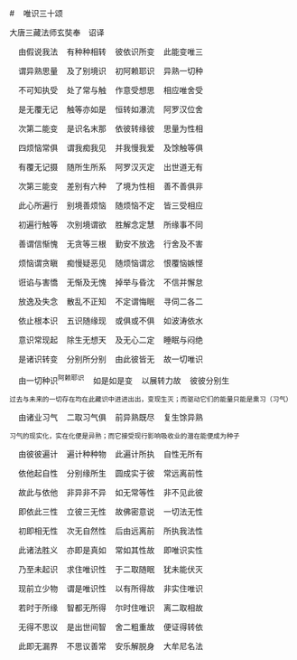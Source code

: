 #&nbsp;&nbsp;&nbsp;&nbsp;唯识三十颂

大唐三藏法师玄奘奉　诏译

&nbsp;&nbsp;&nbsp;&nbsp;由假说我法&nbsp;&nbsp;&nbsp;&nbsp;有种种相转&nbsp;&nbsp;&nbsp;&nbsp;彼依识所变&nbsp;&nbsp;&nbsp;&nbsp;此能变唯三

&nbsp;&nbsp;&nbsp;&nbsp;谓异熟思量&nbsp;&nbsp;&nbsp;&nbsp;及了别境识&nbsp;&nbsp;&nbsp;&nbsp;初阿赖耶识&nbsp;&nbsp;&nbsp;&nbsp;异熟一切种

&nbsp;&nbsp;&nbsp;&nbsp;不可知执受&nbsp;&nbsp;&nbsp;&nbsp;处了常与触&nbsp;&nbsp;&nbsp;&nbsp;作意受想思&nbsp;&nbsp;&nbsp;&nbsp;相应唯舍受

&nbsp;&nbsp;&nbsp;&nbsp;是无覆无记&nbsp;&nbsp;&nbsp;&nbsp;触等亦如是&nbsp;&nbsp;&nbsp;&nbsp;恒转如瀑流&nbsp;&nbsp;&nbsp;&nbsp;阿罗汉位舍

&nbsp;&nbsp;&nbsp;&nbsp;次第二能变&nbsp;&nbsp;&nbsp;&nbsp;是识名末那&nbsp;&nbsp;&nbsp;&nbsp;依彼转缘彼&nbsp;&nbsp;&nbsp;&nbsp;思量为性相

&nbsp;&nbsp;&nbsp;&nbsp;四烦恼常俱&nbsp;&nbsp;&nbsp;&nbsp;谓我痴我见&nbsp;&nbsp;&nbsp;&nbsp;并我慢我爱&nbsp;&nbsp;&nbsp;&nbsp;及馀触等俱

&nbsp;&nbsp;&nbsp;&nbsp;有覆无记摄&nbsp;&nbsp;&nbsp;&nbsp;随所生所系&nbsp;&nbsp;&nbsp;&nbsp;阿罗汉灭定&nbsp;&nbsp;&nbsp;&nbsp;出世道无有

&nbsp;&nbsp;&nbsp;&nbsp;次第三能变&nbsp;&nbsp;&nbsp;&nbsp;差别有六种&nbsp;&nbsp;&nbsp;&nbsp;了境为性相&nbsp;&nbsp;&nbsp;&nbsp;善不善俱非

&nbsp;&nbsp;&nbsp;&nbsp;此心所遍行&nbsp;&nbsp;&nbsp;&nbsp;别境善烦恼&nbsp;&nbsp;&nbsp;&nbsp;随烦恼不定&nbsp;&nbsp;&nbsp;&nbsp;皆三受相应

&nbsp;&nbsp;&nbsp;&nbsp;初遍行触等&nbsp;&nbsp;&nbsp;&nbsp;次别境谓欲&nbsp;&nbsp;&nbsp;&nbsp;胜解念定慧&nbsp;&nbsp;&nbsp;&nbsp;所缘事不同

&nbsp;&nbsp;&nbsp;&nbsp;善谓信惭愧&nbsp;&nbsp;&nbsp;&nbsp;无贪等三根&nbsp;&nbsp;&nbsp;&nbsp;勤安不放逸&nbsp;&nbsp;&nbsp;&nbsp;行舍及不害

&nbsp;&nbsp;&nbsp;&nbsp;烦恼谓贪瞋&nbsp;&nbsp;&nbsp;&nbsp;痴慢疑恶见&nbsp;&nbsp;&nbsp;&nbsp;随烦恼谓忿&nbsp;&nbsp;&nbsp;&nbsp;恨覆恼嫉悭

&nbsp;&nbsp;&nbsp;&nbsp;诳谄与害憍&nbsp;&nbsp;&nbsp;&nbsp;无惭及无愧&nbsp;&nbsp;&nbsp;&nbsp;掉举与昏沈&nbsp;&nbsp;&nbsp;&nbsp;不信并懈怠

&nbsp;&nbsp;&nbsp;&nbsp;放逸及失念&nbsp;&nbsp;&nbsp;&nbsp;散乱不正知&nbsp;&nbsp;&nbsp;&nbsp;不定谓悔眠&nbsp;&nbsp;&nbsp;&nbsp;寻伺二各二

&nbsp;&nbsp;&nbsp;&nbsp;依止根本识&nbsp;&nbsp;&nbsp;&nbsp;五识随缘现&nbsp;&nbsp;&nbsp;&nbsp;或俱或不俱&nbsp;&nbsp;&nbsp;&nbsp;如波涛依水

&nbsp;&nbsp;&nbsp;&nbsp;意识常现起&nbsp;&nbsp;&nbsp;&nbsp;除生无想天&nbsp;&nbsp;&nbsp;&nbsp;及无心二定&nbsp;&nbsp;&nbsp;&nbsp;睡眠与闷绝

&nbsp;&nbsp;&nbsp;&nbsp;是诸识转变&nbsp;&nbsp;&nbsp;&nbsp;分别所分别&nbsp;&nbsp;&nbsp;&nbsp;由此彼皆无&nbsp;&nbsp;&nbsp;&nbsp;故一切唯识

&nbsp;&nbsp;&nbsp;&nbsp;由一切种识<sup>阿赖耶识</sup>&nbsp;&nbsp;&nbsp;&nbsp;如是如是变&nbsp;&nbsp;&nbsp;&nbsp;以展转力故&nbsp;&nbsp;&nbsp;&nbsp;彼彼分别生

<sup>过去与未来的一切存在均在此藏识中进进出出，变现生灭；而驱动它们的能量只能是熏习（习气）</sup>

&nbsp;&nbsp;&nbsp;&nbsp;由诸业习气&nbsp;&nbsp;&nbsp;&nbsp;二取习气俱&nbsp;&nbsp;&nbsp;&nbsp;前异熟既尽&nbsp;&nbsp;&nbsp;&nbsp;复生馀异熟

<sup>习气的现实化，实在化便是异熟；而它接受现行影响吸收业的潜在能便成为种子</sup>

&nbsp;&nbsp;&nbsp;&nbsp;由彼彼遍计&nbsp;&nbsp;&nbsp;&nbsp;遍计种种物&nbsp;&nbsp;&nbsp;&nbsp;此遍计所执&nbsp;&nbsp;&nbsp;&nbsp;自性无所有

&nbsp;&nbsp;&nbsp;&nbsp;依他起自性&nbsp;&nbsp;&nbsp;&nbsp;分别缘所生&nbsp;&nbsp;&nbsp;&nbsp;圆成实于彼&nbsp;&nbsp;&nbsp;&nbsp;常远离前性

&nbsp;&nbsp;&nbsp;&nbsp;故此与依他&nbsp;&nbsp;&nbsp;&nbsp;非异非不异&nbsp;&nbsp;&nbsp;&nbsp;如无常等性&nbsp;&nbsp;&nbsp;&nbsp;非不见此彼

&nbsp;&nbsp;&nbsp;&nbsp;即依此三性&nbsp;&nbsp;&nbsp;&nbsp;立彼三无性&nbsp;&nbsp;&nbsp;&nbsp;故佛密意说&nbsp;&nbsp;&nbsp;&nbsp;一切法无性

&nbsp;&nbsp;&nbsp;&nbsp;初即相无性&nbsp;&nbsp;&nbsp;&nbsp;次无自然性&nbsp;&nbsp;&nbsp;&nbsp;后由远离前&nbsp;&nbsp;&nbsp;&nbsp;所执我法性

&nbsp;&nbsp;&nbsp;&nbsp;此诸法胜义&nbsp;&nbsp;&nbsp;&nbsp;亦即是真如&nbsp;&nbsp;&nbsp;&nbsp;常如其性故&nbsp;&nbsp;&nbsp;&nbsp;即唯识实性

&nbsp;&nbsp;&nbsp;&nbsp;乃至未起识&nbsp;&nbsp;&nbsp;&nbsp;求住唯识性&nbsp;&nbsp;&nbsp;&nbsp;于二取随眠&nbsp;&nbsp;&nbsp;&nbsp;犹未能伏灭

&nbsp;&nbsp;&nbsp;&nbsp;现前立少物&nbsp;&nbsp;&nbsp;&nbsp;谓是唯识性&nbsp;&nbsp;&nbsp;&nbsp;以有所得故&nbsp;&nbsp;&nbsp;&nbsp;非实住唯识

&nbsp;&nbsp;&nbsp;&nbsp;若时于所缘&nbsp;&nbsp;&nbsp;&nbsp;智都无所得&nbsp;&nbsp;&nbsp;&nbsp;尔时住唯识&nbsp;&nbsp;&nbsp;&nbsp;离二取相故

&nbsp;&nbsp;&nbsp;&nbsp;无得不思议&nbsp;&nbsp;&nbsp;&nbsp;是出世间智&nbsp;&nbsp;&nbsp;&nbsp;舍二粗重故&nbsp;&nbsp;&nbsp;&nbsp;便证得转依

&nbsp;&nbsp;&nbsp;&nbsp;此即无漏界&nbsp;&nbsp;&nbsp;&nbsp;不思议善常&nbsp;&nbsp;&nbsp;&nbsp;安乐解脱身&nbsp;&nbsp;&nbsp;&nbsp;大牟尼名法